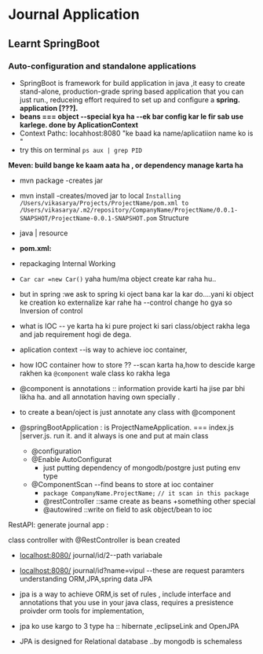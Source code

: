 # Journal Application 

## Learnt SpringBoot
### Auto-configuration and standalone applications
- SpringBoot is framework for build application in java ,it easy to create stand-alone, production-grade spring based application that you can just run., reduceing effort required to set up and configure  a **spring. application [???].**
- **beans === object --special kya ha --ek bar config kar le fir sab use karlege. done by AplicationContext**
- Context Pathc: locahhost:8080 "ke baad ka name/aplicatiion name ko is "
- try this on terminal ` ps aux | grep PID `


**Meven: build bange ke kaam  aata ha , or dependency manage karta ha**

- mvn package -creates jar
- mvn install -creates/moved jar to local
  `Installing /Users/vikasarya/Projects/ProjectName/pom.xml to /Users/vikasarya/.m2/repository/CompanyName/ProjectName/0.0.1-SNAPSHOT/ProjectName-0.0.1-SNAPSHOT.pom`
  Structure

- java | resource
- **pom.xml:**
- repackaging
  Internal  Working

- ` Car car =new Car() `  yaha hum/ma object create kar raha hu..
- but in spring :we ask to spring ki oject bana kar la kar do....yani ki object ke creation ko externalize kar rahe ha --control change ho gya so Inversion of control
- what is IOC -- ye karta ha ki pure project ki sari class/object rakha lega and jab requirement hogi de dega.
- aplication context --is way to achieve ioc container,
- how IOC container how to store ?? --scan karta ha,how to descide karge rakhen ka `@component`  wale class  ko rakha lega
- @component is annotations :: information provide karti ha jise par bhi likha ha. and all annotation having own specially .

- to create a bean/oject is just annotate any class with @component
- @springBootApplication : is ProjectNameApplication. === index.js |server.js. run it. and it always is one and put at main class
    - @configuration
    - @Enable AutoConfigurat
        - just putting dependency of mongodb/postgre just puting env type
    - @ComponentScan --find beans to store at ioc container
        - `package CompanyName.ProjectName;`  `// it scan in this package`
        - @restController ::same create as beans +something other special
        - @autowired ::write on field to ask object/bean to ioc

RestAPI: generate journal app :

class controller with @RestController is bean created

-  [﻿localhost:8080/](http://localhost:8080/) journal/id/2--path variabale
-  [﻿localhost:8080/](http://localhost:8080/) journal/id?name=vipul --these are request paramters
   understanding ORM,JPA,spring data JPA

- jpa is a way to achieve ORM,is set of rules , include interface and annotations that you use in your java class, requires a presistence proivder orm tools for implementation,
- jpa ko use kargo to 3 type ha :: hibernate ,eclipseLink and OpenJPA
- JPA is designed for Relational database ..by mongodb is schemaless
